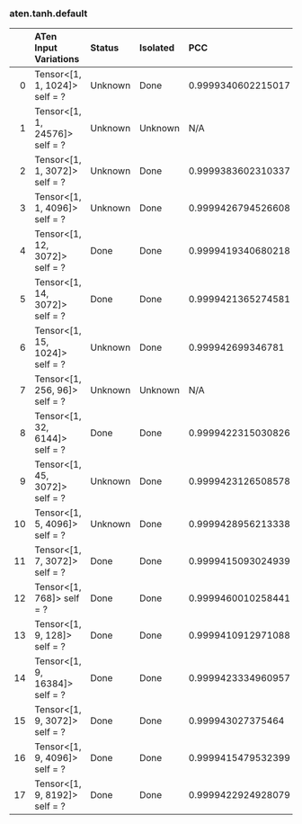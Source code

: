 ### aten.tanh.default
|    | ATen Input Variations          | Status   | Isolated   | PCC                | Host   |
|---:|:-------------------------------|:---------|:-----------|:-------------------|:-------|
|  0 | Tensor<[1, 1, 1024]> self = ?  | Unknown  | Done       | 0.9999340602215017 | 0      |
|  1 | Tensor<[1, 1, 24576]> self = ? | Unknown  | Unknown    | N/A                | N/A    |
|  2 | Tensor<[1, 1, 3072]> self = ?  | Unknown  | Done       | 0.9999383602310337 | 0      |
|  3 | Tensor<[1, 1, 4096]> self = ?  | Unknown  | Done       | 0.9999426794526608 | 0      |
|  4 | Tensor<[1, 12, 3072]> self = ? | Done     | Done       | 0.9999419340680218 | 0      |
|  5 | Tensor<[1, 14, 3072]> self = ? | Done     | Done       | 0.9999421365274581 | 0      |
|  6 | Tensor<[1, 15, 1024]> self = ? | Unknown  | Done       | 0.999942699346781  | 0      |
|  7 | Tensor<[1, 256, 96]> self = ?  | Unknown  | Unknown    | N/A                | N/A    |
|  8 | Tensor<[1, 32, 6144]> self = ? | Done     | Done       | 0.9999422315030826 | 0      |
|  9 | Tensor<[1, 45, 3072]> self = ? | Unknown  | Done       | 0.9999423126508578 | 0      |
| 10 | Tensor<[1, 5, 4096]> self = ?  | Unknown  | Done       | 0.9999428956213338 | 0      |
| 11 | Tensor<[1, 7, 3072]> self = ?  | Done     | Done       | 0.9999415093024939 | 0      |
| 12 | Tensor<[1, 768]> self = ?      | Done     | Done       | 0.9999460010258441 | 0      |
| 13 | Tensor<[1, 9, 128]> self = ?   | Done     | Done       | 0.9999410912971088 | 0      |
| 14 | Tensor<[1, 9, 16384]> self = ? | Done     | Done       | 0.9999423334960957 | 0      |
| 15 | Tensor<[1, 9, 3072]> self = ?  | Done     | Done       | 0.999943027375464  | 0      |
| 16 | Tensor<[1, 9, 4096]> self = ?  | Done     | Done       | 0.9999415479532399 | 0      |
| 17 | Tensor<[1, 9, 8192]> self = ?  | Done     | Done       | 0.9999422924928079 | 0      |

